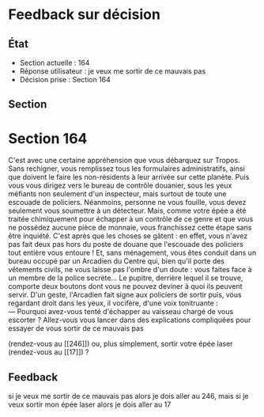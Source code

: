 # Feedback sur décision

## État
- Section actuelle : 164
- Réponse utilisateur : je veux me sortir de ce mauvais pas
- Décision prise : Section 164

## Section
# Section 164

C'est avec une certaine appréhension que vous débarquez sur Tropos. Sans rechigner, vous remplissez tous les formulaires administratifs, ainsi que doivent le faire les non-résidents à leur arrivée sur cette planète. Puis vous vous dirigez vers le bureau de contrôle douanier, sous les yeux méfiants non seulement d'un inspecteur, mais surtout de toute une escouade de policiers. Néanmoins, personne ne vous fouille, vous devez seulement vous soumettre à un détecteur. Mais, comme votre épée a été traitée chimiquement pour échapper à un contrôle de ce genre et que vous ne possédez aucune pièce de monnaie, vous franchissez cette étape sans être inquiété. C'est après que les choses se gâtent : en effet, vous n'avez pas fait deux pas hors du poste de douane que l'escouade des policiers tout entière vous entoure ! Et, sans ménagement, vous êtes conduit dans un bureau occupé par un Arcadien du Centre qui, bien qu'il porte des vêtements civils, ne vous laisse pas l'ombre d'un doute : vous faites face à un membre de la police secrète... Le pupitre, derrière lequel il se trouve, comporte deux boutons dont vous ne pouvez deviner à quoi ils peuvent servir. D'un geste, l'Arcadien fait signe aux policiers de sortir puis, vous regardant droit dans les yeux, il vocifère, d'une voix tonitruante :  
— Pourquoi avez-vous tenté d'échapper au vaisseau chargé de vous escorter ? Allez-vous vous lancer dans des explications compliquées pour essayer de vous sortir de ce mauvais pas

(rendez-vous au [[246]]) ou, plus simplement, sortir votre épée laser (rendez-vous au [[17]]) ?

## Feedback
si je veux me sortir de ce mauvais pas alors je dois aller au 246, mais si je veux sortir mon épée laser alors je dois aller au 17

